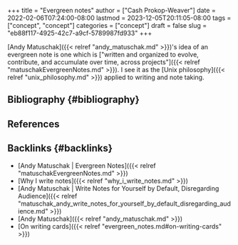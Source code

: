 +++
title = "Evergreen notes"
author = ["Cash Prokop-Weaver"]
date = 2022-02-06T07:24:00-08:00
lastmod = 2023-12-05T20:11:05-08:00
tags = ["concept", "concept"]
categories = ["concept"]
draft = false
slug = "eb88f117-4925-42c7-a9cf-5789987fd933"
+++

[Andy Matuschak]({{< relref "andy_matuschak.md" >}})'s idea of an evergreen note is one which is ["written and organized to evolve, contribute, and accumulate over time, across projects"]({{< relref "matuschakEvergreenNotes.md" >}}). I see it as the [Unix philosophy]({{< relref "unix_philosophy.md" >}}) applied to writing and note taking.


## Bibliography {#bibliography}

## References

<style>.csl-entry{text-indent: -1.5em; margin-left: 1.5em;}</style><div class="csl-bib-body">
</div>


## Backlinks {#backlinks}

-   [Andy Matuschak | Evergreen Notes]({{< relref "matuschakEvergreenNotes.md" >}})
-   [Why I write notes]({{< relref "why_i_write_notes.md" >}})
-   [Andy Matuschak | Write Notes for Yourself by Default, Disregarding Audience]({{< relref "matuschak_andy_write_notes_for_yourself_by_default_disregarding_audience.md" >}})
-   [Andy Matuschak]({{< relref "andy_matuschak.md" >}})
-   [On writing cards]({{< relref "evergreen_notes.md#on-writing-cards" >}})
